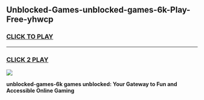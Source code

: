 
## Unblocked-Games-unblocked-games-6k-Play-Free-yhwcp
<h3>
<a href="https://premium76.site?title=unblocked-games-6k&ref=17A">CLICK TO PLAY</a></h3>
<hr>

<h3>
<a href="https://premium76.site?title=unblocked-games-6k&ref=17A">CLICK 2 PLAY</a>
  
</h3>

<a href="https://premium76.site?title=unblocked-games-6k&ref=17A"><img src="https://clearcache.store/games.png"></a>


**unblocked-games-6k games unblocked: Your Gateway to Fun and Accessible Online Gaming**
